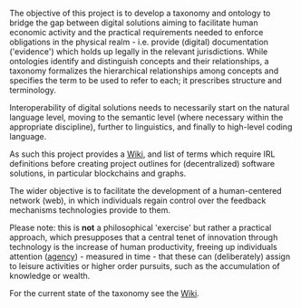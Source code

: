 The objective of this project is to develop a taxonomy and ontology to bridge the gap between digital solutions aiming to facilitate human economic activity and the practical requirements needed to enforce obligations in the physical realm - i.e. provide (digital) documentation ('evidence') which holds up legally in the relevant jurisdictions. While ontologies identify and distinguish concepts and their relationships, a taxonomy formalizes the hierarchical relationships among concepts and specifies the term to be used to refer to each; it prescribes structure and terminology.

Interoperability of digital solutions needs to necessarily start on the natural language level, moving to the semantic level (where necessary within the appropriate discipline), further to linguistics, and finally to high-level coding language.

As such this project provides a [Wiki](https://github.com/sustany/dvg/wiki), and list of terms which require IRL definitions before creating project outlines for (decentralized) software solutions, in particular blockchains and graphs.

The wider objective is to facilitate the development of a human-centered network (web), in which individuals regain control over the feedback mechanisms technologies provide to them.

Please note: this is **not** a philosophical 'exercise' but rather a practical approach, which presupposes that a central tenet of innovation through technology is the increase of human productivity, freeing up individuals attention ([agency](https://github.com/sustany/dvg/wiki/Agency)) - measured in time - that these can (deliberately) assign to leisure activities or higher order pursuits, such as the accumulation of knowledge or wealth. 

For the current state of the taxonomy see the [Wiki](https://github.com/sustany/dvg/wiki).
